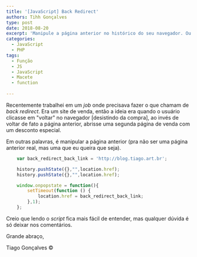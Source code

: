 ```yaml
---
title: '[JavaScript] Back Redirect'
authors: Tihh Gonçalves
type: post
date: 2018-08-20
excerpt: 'Manipule a página anterior no histórico do seu navegador. Ou seja, quando o usuário clicar em voltar, ao invés de voltar a página-anterior-real, será direcionado para uma outra URL que você desejar.'
categories:
  - JavaScript
  - PHP
tags:
  - Função
  - JS
  - JavaScript
  - Macete
  - function
  
---
```

Recentemente trabalhei em um *job* onde precisava fazer o que chamam de *back redirect*. 
Era um site de venda, então a ideia era quando o usuário clicasse em "voltar" no navegador [desistindo da compra], 
ao invés de voltar de fato a página anterior, abrisse uma segunda página de venda com um desconto especial.

Em outras palavras, é manipular a página anterior (pra não ser uma página anterior real, mas uma que eu queira que seja).

```js
    var back_redirect_back_link = 'http://blog.tiago.art.br';

    history.pushState({},"",location.href);
    history.pushState({},"",location.href);

    window.onpopstate = function(){
        setTimeout(function () {
            location.href = back_redirect_back_link;
        },1);
    };
```
Creio que lendo o *script*  fica mais fácil de entender, mas qualquer dúvida é só deixar nos comentários.

Grande abraço,

Tiago Gonçalves ©